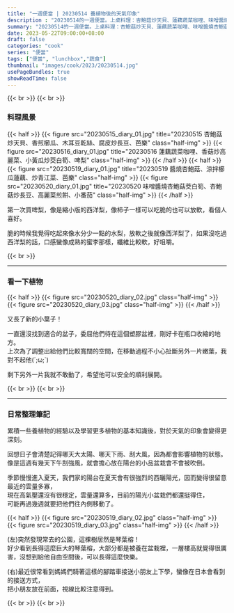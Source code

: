 ```yaml
---
title: "一週便當 | 20230514 養植物後的天氣印象"
description : "20230514的一週便當。上桌料理：杏鮑菇炒天貝、蓮藕蔬菜咖哩、味噌醬燒杏鮑菇茭白筍。"
summary: "20230514的一週便當。上桌料理：杏鮑菇炒天貝、蓮藕蔬菜咖哩、味噌醬燒杏鮑菇茭白筍。"
date: 2023-05-22T09:00:00+08:00
draft: false
categories: "cook"
series: "便當"
tags: ["便當", "lunchbox","蔬食"]
thumbnail: "images/cook/2023/20230514.jpg"
usePageBundles: true
showReadTime: false
---
```


{{< br >}}
{{< br >}}
### 料理風景
{{< half >}}
{{< figure src="20230515_diary_01.jpg" title="20230515 杏鮑菇炒天貝、香煎櫛瓜、木耳豆乾絲、腐皮炒長豆、芭樂" class="half-img" >}}
{{< figure src="20230516_diary_01.jpg" title="20230516 蓮藕蔬菜咖哩、香菇炒高麗菜、小黃瓜炒茭白筍、啤梨" class="half-img" >}}
{{< /half >}}
{{< half >}}
{{< figure src="20230519_diary_01.jpg" title="20230519 醬燒杏鮑菇、涼拌櫛瓜蓮藕、炒青江菜、芭樂" class="half-img" >}}
{{< figure src="20230520_diary_01.jpg" title="20230520 味噌醬燒杏鮑菇茭白筍、杏鮑菇炒長豆、高麗菜煎餅、小番茄" class="half-img" >}}
{{< /half >}}

第一次買啤梨，像是縮小版的西洋梨，像柿子一樣可以吃脆的也可以放軟，看個人喜好。

脆的時候我覺得吃起來像水分少一點的水梨，放軟之後就像西洋梨了，如果沒吃過西洋梨的話，口感蠻像成熟的蜜李那樣，纖維比較軟，好咀嚼。

{{< br >}}

---

### 看一下植物

{{< half >}}
{{< figure src="20230520_diary_02.jpg" class="half-img" >}}
{{< figure src="20230520_diary_03.jpg" class="half-img" >}}
{{< /half >}}

又長了新的小葉子！

一直還沒找到適合的盆子，委屈他們待在這個塑膠盆裡，剛好卡在瓶口收縮的地方。
\
上次為了調整出給他們比較寬闊的空間，在移動過程不小心扯斷另外一片嫩葉，我對不起他(´;ω;`)

剩下另外一片我就不敢動了，希望他可以安全的順利展開。

{{< br >}}
{{< br >}}

---

### 日常整理筆記

累積一些養植物的經驗以及學習更多植物的基本知識後，對於天氣的印象會變得更深刻。

回想日子會清楚記得哪天大太陽、哪天下雨、刮大風，因為都會影響植物的狀態。
\
像是這週有幾天下午刮強風，就會擔心放在陽台的小品盆栽會不會被吹倒。

季節慢慢進入夏天，我們家的陽台在夏天會有很強烈的西曬陽光，因而變得很留意最近的雲量多寡，
\
現在高氣壓還沒有很穩定，雲量還算多，目前的陽光小盆栽們都還挺得住，
\
可能再過幾週就要把他們往內側移動了。

{{< half >}}
{{< figure src="20230519_diary_02.jpg" class="half-img" >}}
{{< figure src="20230519_diary_03.jpg" class="half-img" >}}
{{< /half >}}

(左)突然發現常去的公園，這棵樹居然是琴葉榕！
\
好少看到長得這麼巨大的琴葉榕，大部分都是被養在盆栽裡，一層樓高就覺得很厲害，沒想到給他自由空間後，可以長得這麼快樂。

(右)最近很常看到媽媽們騎著這樣的腳踏車接送小朋友上下學，蠻像在日本會看到的接送方式，
\
把小朋友放在前面，視線比較注意得到。

{{< br >}}
{{< br >}}


